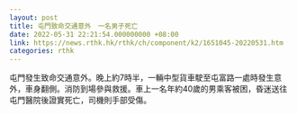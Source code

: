 ```yaml
---
layout: post
title: 屯門致命交通意外　一名男子死亡
date: 2022-05-31 22:21:54.000000000 +08:00
link: https://news.rthk.hk/rthk/ch/component/k2/1651045-20220531.htm
categories: rthk
---
```


屯門發生致命交通意外。晚上約7時半，一輛中型貨車駛至屯富路一處時發生意外，車身翻側。消防到場參與救援。車上一名年約40歲的男乘客被困，昏迷送往屯門醫院後證實死亡，司機則手部受傷。
